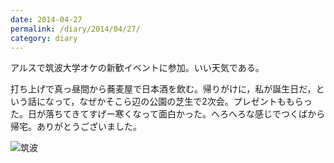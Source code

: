 ```yaml
---
date: 2014-04-27
permalink: /diary/2014/04/27/
category: diary
---
```


アルスで筑波大学オケの新歓イベントに参加。いい天気である。

打ち上げで真っ昼間から蕎麦屋で日本酒を飲む。帰りがけに，私が誕生日だ，という話になって，なぜかそこら辺の公園の芝生で2次会。プレゼントももらった。日が落ちてきてすげー寒くなって面白かった。へろへろな感じでつくばから帰宅。ありがとうございました。

![筑波](http://instagram.com/p/nR_IcISLmE/media?size=l "筑波")